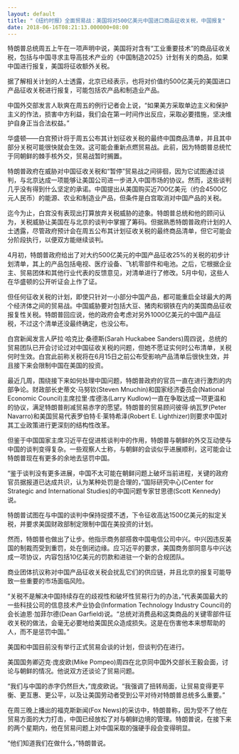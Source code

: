 ```yaml
---
layout: default
title: "《纽约时报》全面贸易战：美国将对500亿美元中国进口商品征收关税，中国报复"
date: 2018-06-16T08:21:13.000000+08:00
---
```


特朗普总统周五上午在一项声明中说，美国将对含有“工业重要技术”的商品征收关税，包括与中国寻求主导高技术产业的《中国制造2025》计划有关的商品，如果中国进行报复，美国将征收额外关税。 

据了解相关计划的人士透露，北京已经表示，也将对价值约500亿美元的美国进口产品征收关税进行报复，可能包括农产品和制造业产品。

中国外交部发言人耿爽在周五的例行记者会上说，“如果美方采取单边主义和保护主义的作法，损害中方利益，我们会在第一时间作出反应，采取必要措施，坚决维护自身正当合法权益。”

华盛顿——白宫预计将于周五公布其计划征收关税的最终中国商品清单，并且其中部分关税可能很快就会生效。这可能会重新点燃贸易战。此前，因为特朗普总统忙于同朝鲜的棘手核外交，贸易战暂时搁置。

特朗普政府在威胁对中国征收关税和“暂停”贸易战之间徘徊，因为它试图通过谈判，与北京达成一项能够让美国公司进一步进入中国市场的协议。然而，这些谈判几乎没有得到什么坚定的承诺。中国提出从美国购买近700亿美元（约合4500亿元人民币）的能源、农业和制造业产品，但条件是白宫取消对中国产品的关税。

迄今为止，白宫没有表现出打算放弃关税威胁的迹象。特朗普总统和他的顾问认为，关税威胁让美国在与北京的谈判中掌握了筹码。但据熟悉特朗普政府计划的人士透露，尽管政府预计会在周五公布其计划征收关税的最终商品清单，但它可能会分阶段执行，以便双方能继续谈判。

4月初，特朗普政府给出了对大约500亿美元的中国产品征收25%的关税的初步计划清单，其上的产品包括电视、医疗设备、飞机零部件和电池。之后，它根据企业主、贸易团体和其他行业代表的反馈意见，对清单进行了修改。5月中旬，这些人在华盛顿的公开听证会上作了证。

但任何征收关税的计划，即使只针对一小部分中国产品，都可能重启全球最大的两个经济体之间的贸易战。中国威胁要对包括大豆、猪肉和钢铁在内的美国商品征收报复性关税。特朗普回应说，他的政府会考虑对另外1000亿美元的中国产品征税，不过这个清单还没最终确定，也没公布。

白宫新闻发言人萨拉·哈克比·桑德斯(Sarah Huckabee Sanders)周四说，总统的贸易团队已开会讨论过对中国征收关税的问题，但她不愿证实何时公布清单，关税何时生效。白宫此前称关税将在6月15日之前公布受影响产品清单后很快生效，并且接下来会限制中国在美国的投资。

最近几周，围绕接下来如何处理中国问题，特朗普政府的官员一直在进行激烈的内部争论。财政部长史蒂文·马努钦(Steven Mnuchin)和国家经济委员会(National Economic Council)主席拉里·库德洛(Larry Kudlow)一直在争取达成一项更温和的协议，满足特朗普削减贸易赤字的愿望。特朗普的贸易顾问彼得·纳瓦罗(Peter Navarro)和美国贸易代表罗伯特·E·莱特希泽(Robert E. Lighthizer)则要求中国对其工业政策进行更深刻的结构性改革。

但鉴于中国国家主席习近平在促进核谈判中的作用，特朗普与朝鲜的外交互动使与中国的谈判变得复杂。一些观察人士称，与朝鲜的会谈似乎进展顺利，这可能会让特朗普现在有更多的余地去惩罚中国。

“鉴于谈判没有更多进展，中国不太可能在朝鲜问题上破坏当前进程，关键的政府官员据报道已达成共识，认为某种处罚是合理的，”国际研究中心(Center for Strategic and International Studies)的中国问题专家甘思德(Scott Kennedy)说。

特朗普试图在与中国的谈判中保持捉摸不透，下令征收高达1500亿美元的拟定关税，并要求美国财政部制定限制中国在美投资的计划。

然而，特朗普也做出了让步。他指示商务部搭救中国电信公司中兴。中兴因违反美国的制裁而受到重罚，处在倒闭边缘。应习近平的要求，美国商务部同意与中兴达成一项协议，内容包括10亿美元的罚款和进驻一个新的合规团队。

商业团体抗议称对中国产品征收关税会扰乱它们的供应链，并且北京的报复可能导致一些重要的市场面临风险。

“关税不是解决中国持续存在的歧视性和破坏性贸易行为的办法，”代表美国最大的一些科技公司的信息技术产业协会(Information Technology Industry Council)的会长迪恩·加菲尔德(Dean Garfield)说。“总统对消费品和这类商品的关键零部件征收关税的做法，会毫无必要地给美国民众造成损失。这是在伤害他本来想帮助的人，而不是惩罚中国。”

美国和中国目前没有举行正式贸易会谈的计划，但谈判仍在进行。

美国国务卿迈克·庞皮欧(Mike Pompeo)周四在北京同中国外交部长王毅会面，讨论与朝鲜的情况。他说双方还谈论了贸易问题。

“我们与中国的赤字仍然巨大，”庞皮欧说。“我强调了扭转局面，让贸易变得更平衡、更互惠、更公平，以及让美国劳动者受到公平对待对特朗普总统多么重要。”

在周三晚上播出的福克斯新闻(Fox News)的采访中，特朗普称，因为受不了他在贸易方面的大力打击，中国已经放松了对与朝鲜边境的管理。特朗普说，在接下来的两个星期内，他在贸易问题上对中国采取的强硬手段会变得明显。

“他们知道我们在做什么，”特朗普说。

